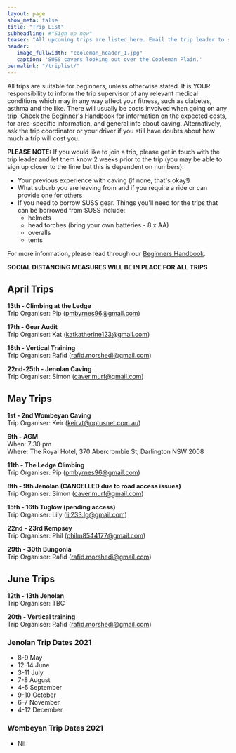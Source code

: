 ```yaml
---
layout: page
show_meta: false
title: "Trip List"
subheadline: #"Sign up now"
teaser: "All upcoming trips are listed here. Email the trip leader to sign up."
header:
   image_fullwidth: "cooleman_header_1.jpg"
   caption: 'SUSS cavers looking out over the Cooleman Plain.'
permalink: "/triplist/"
---
```


<!-- To Do convert this to auto genarage from a yaml file -->

All trips are suitable for beginners, unless otherwise stated.  It is YOUR responsibility to inform the trip supervisor of any relevant medical
conditions which may in any way affect your fitness, such as diabetes,
asthma and the like. There will usually be costs involved when going on any trip. Check the <a href="/assets/handbook.pdf">Beginner's Handbook</a>
for information on the expected costs, for area-specific information, and general info about caving. Alternatively, ask the trip coordinator or your driver
if you still have doubts about how much a trip will cost you.

**PLEASE NOTE:**
If you would like to join a trip, please get in touch with the trip leader and let them know 2 weeks prior to the trip (you may be able to sign up closer to the time but this is dependent on numbers):

-   Your previous experience with caving (if none, that's okay!)
-   What suburb you are leaving from and if you require a ride or can provide one for others
-   If you need to borrow SUSS gear. Things you'll need for the trips that can be borrowed from SUSS include:
    -   helmets
    -   head torches (bring your own batteries - 8 x AA)
    -   overalls
    -   tents

For more information, please read through our [Beginners Handbook](/assets/handbook.pdf).

**SOCIAL DISTANCING MEASURES WILL BE IN PLACE FOR ALL TRIPS**


## April Trips 

**13th - Climbing at the Ledge**   
Trip Organiser: Pip (pmbyrnes96@gmail.com)  

**17th - Gear Audit**   
Trip Organiser: Kat (katkatherine123@gmail.com) 

**18th - Vertical Training**   
Trip Organiser: Rafid (rafid.morshedi@gmail.com) 

**22nd-25th - Jenolan Caving**   
Trip Organiser: Simon (caver.murf@gmail.com)  

## May Trips 

**1st - 2nd Wombeyan Caving**   
Trip Organiser: Keir (keirvt@optusnet.com.au)  

**6th - AGM**   
When: 7:30 pm  
Where: The Royal Hotel, 370 Abercrombie St, Darlington NSW 2008  

**11th - The Ledge Climbing**   
Trip Organiser: Pip (pmbyrnes96@gmail.com)  

**8th - 9th Jenolan (CANCELLED due to road access issues)**   
Trip Organiser: Simon (caver.murf@gmail.com)  

**15th - 16th Tuglow (pending access)**   
Trip Organiser: Lily (lil233.lg@gmail.com)

**22nd - 23rd Kempsey**   
Trip Organiser: Phil (philm8544177@gmail.com)  

**29th - 30th Bungonia**   
Trip Organiser: Rafid (rafid.morshedi@gmail.com)

## June Trips 

**12th - 13th Jenolan**   
Trip Organiser: TBC  

**20th - Vertical training**   
Trip Organiser: Rafid (rafid.morshedi@gmail.com)  


### Jenolan Trip Dates 2021  

- 8-9 May
- 12-14 June
- 3-11 July
- 7-8 August
- 4-5 September
- 9-10 October
- 6-7 November
- 4-12 December

### Wombeyan Trip Dates 2021

- Nil
